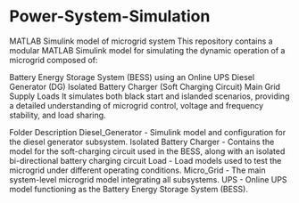 # Power-System-Simulation
MATLAB Simulink model of microgrid system
This repository contains a modular MATLAB Simulink model for simulating the dynamic operation of a microgrid composed of:

Battery Energy Storage System (BESS) using an Online UPS
Diesel Generator (DG)
Isolated Battery Charger (Soft Charging Circuit)
Main Grid Supply
Loads
It simulates both black start and islanded scenarios, providing a detailed understanding of microgrid control, voltage and frequency stability, and load sharing.


Folder	Description
Diesel_Generator - Simulink model and configuration for the diesel generator subsystem.
Isolated Battery Charger - Contains the model for the soft-charging circuit used in the BESS, along with an isolated bi-directional battery charging circuit
Load - Load models used to test the microgrid under different operating conditions.
Micro_Grid - The main system-level microgrid model integrating all subsystems.
UPS - Online UPS model functioning as the Battery Energy Storage System (BESS).
